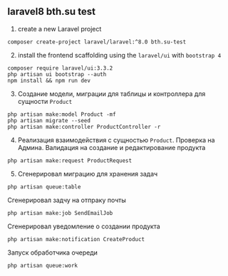## laravel8 bth.su test

1.  create a new Laravel project
```
composer create-project laravel/laravel:^8.0 bth.su-test
```
2.  install the frontend scaffolding using the `laravel/ui` with `bootstrap 4`
```
composer require laravel/ui:3.3.2
php artisan ui bootstrap --auth
npm install && npm run dev
```
3.  Создание модели, миграции для таблицы и контроллера для сущности `Product`
```
php artisan make:model Product -mf
php artisan migrate --seed
php artisan make:controller ProductController -r
```
4.  Реализация взаимодействия с сущностью `Product`. Проверка на Админа. Валидация на создание и редактирование продукта
```
php artisan make:request ProductRequest
```
5.  Сгенерировал миграцию для хранения задач
```
php artisan queue:table
```
Сгенерировал задчу на отпраку почты
```
php artisan make:job SendEmailJob
```
Сгенерировал уведомление о создании продукта
```
php artisan make:notification CreateProduct
```
Запуск обработчика очереди
```
php artisan queue:work
```
